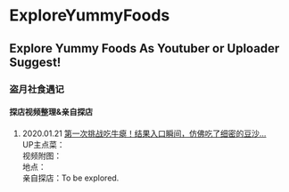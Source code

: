 # ExploreYummyFoods
## Explore Yummy Foods As Youtuber or Uploader Suggest!
### 盗月社食遇记
#### 探店视频整理&亲自探店  
1. 2020.01.21 [第一次挑战吃牛瘪！结果入口瞬间，仿佛吃了细密的豆沙…](https://www.bilibili.com/video/av84347984)  
UP主点菜：  
视频附图：  
地点：  
亲自探店：To be explored.  
